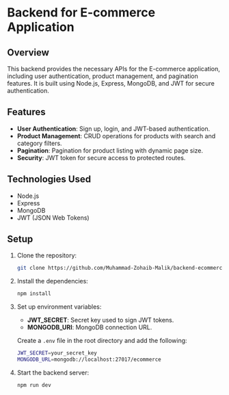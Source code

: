 
# Backend for E-commerce Application

## Overview

This backend provides the necessary APIs for the E-commerce application, including user authentication, product management, and pagination features. It is built using Node.js, Express, MongoDB, and JWT for secure authentication.

## Features

- **User Authentication**: Sign up, login, and JWT-based authentication.
- **Product Management**: CRUD operations for products with search and category filters.
- **Pagination**: Pagination for product listing with dynamic page size.
- **Security**: JWT token for secure access to protected routes.

## Technologies Used

- Node.js
- Express
- MongoDB
- JWT (JSON Web Tokens)

## Setup

1. Clone the repository:
   ```bash
   git clone https://github.com/Muhammad-Zohaib-Malik/backend-ecommerce-intern
   ```

2. Install the dependencies:
   ```bash
   npm install
   ```

3. Set up environment variables:

   - **JWT_SECRET**: Secret key used to sign JWT tokens.
   - **MONGODB_URI**: MongoDB connection URL.

   Create a `.env` file in the root directory and add the following:

   ```bash
   JWT_SECRET=your_secret_key
   MONGODB_URL=mongodb://localhost:27017/ecommerce
   ```

4. Start the backend server:
   ```bash
   npm run dev
   ```



